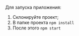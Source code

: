 Для запуска приложения: 
1) Склонируйте проект;
2) В папке проекта ```npm install```
3) После этого ```npm start```
